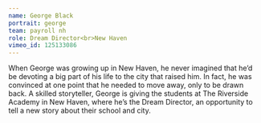 ```yaml
---
name: George Black
portrait: george
team: payroll nh
role: Dream Director<br>New Haven
vimeo_id: 125133086
---
```


When George was growing up in New Haven, he never imagined that he’d be devoting a big part of his life to the city that raised him. In fact, he was convinced at one point that he needed to move away, only to be drawn back. A skilled storyteller, George is giving the students at The Riverside Academy in New Haven, where he’s the Dream Director, an opportunity to tell a new story about their school and city.